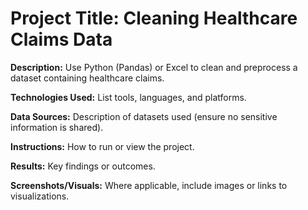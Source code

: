 # **Project Title: Cleaning Healthcare Claims Data**

**Description:** Use Python (Pandas) or Excel to clean and preprocess a dataset containing healthcare claims.

**Technologies Used:** List tools, languages, and platforms.

**Data Sources:** Description of datasets used (ensure no sensitive information is shared).

**Instructions:** How to run or view the project.

**Results:** Key findings or outcomes.

**Screenshots/Visuals:** Where applicable, include images or links to visualizations.
